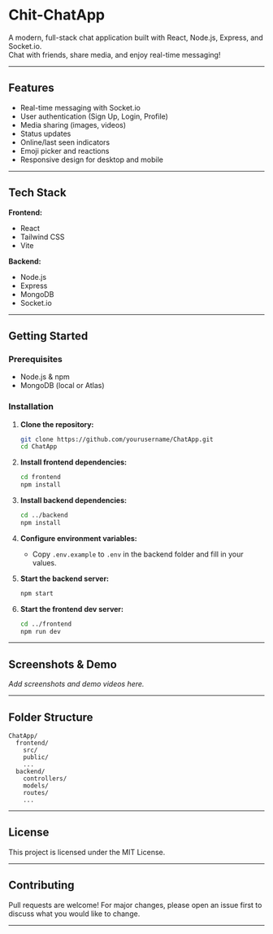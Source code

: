 # Chit-ChatApp

A modern, full-stack chat application built with React, Node.js, Express, and Socket.io.  
Chat with friends, share media, and enjoy real-time messaging!

---

## Features

- Real-time messaging with Socket.io
- User authentication (Sign Up, Login, Profile)
- Media sharing (images, videos)
- Status updates
- Online/last seen indicators
- Emoji picker and reactions
- Responsive design for desktop and mobile

---

## Tech Stack

**Frontend:**  
- React  
- Tailwind CSS  
- Vite

**Backend:**  
- Node.js  
- Express  
- MongoDB  
- Socket.io

---

## Getting Started

### Prerequisites

- Node.js & npm
- MongoDB (local or Atlas)

### Installation

1. **Clone the repository:**
   ```sh
   git clone https://github.com/yourusername/ChatApp.git
   cd ChatApp
   ```

2. **Install frontend dependencies:**
   ```sh
   cd frontend
   npm install
   ```

3. **Install backend dependencies:**
   ```sh
   cd ../backend
   npm install
   ```

4. **Configure environment variables:**
   - Copy `.env.example` to `.env` in the backend folder and fill in your values.

5. **Start the backend server:**
   ```sh
   npm start
   ```

6. **Start the frontend dev server:**
   ```sh
   cd ../frontend
   npm run dev
   ```

---

## Screenshots & Demo

_Add screenshots and demo videos here._

---

## Folder Structure

```
ChatApp/
  frontend/
    src/
    public/
    ...
  backend/
    controllers/
    models/
    routes/
    ...
```

---

## License

This project is licensed under the MIT License.

---

## Contributing

Pull requests are welcome! For major changes, please open an issue first to discuss what you would like to change.

---
